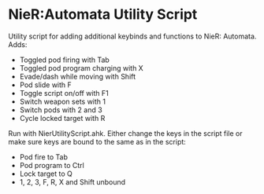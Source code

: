 # NieR:Automata Utility Script

Utility script for adding additional keybinds and functions to NieR: Automata. Adds:

- Toggled pod firing with Tab
- Toggled pod program charging with X
- Evade/dash while moving with Shift
- Pod slide with F
- Toggle script on/off with F1
- Switch weapon sets with 1
- Switch pods with 2 and 3
- Cycle locked target with R

Run with NierUtilityScript.ahk. Either change the keys in the script file or make sure keys are bound to the same as in the script:

- Pod fire to Tab
- Pod program to Ctrl
- Lock target to Q
- 1, 2, 3, F, R, X and Shift unbound
